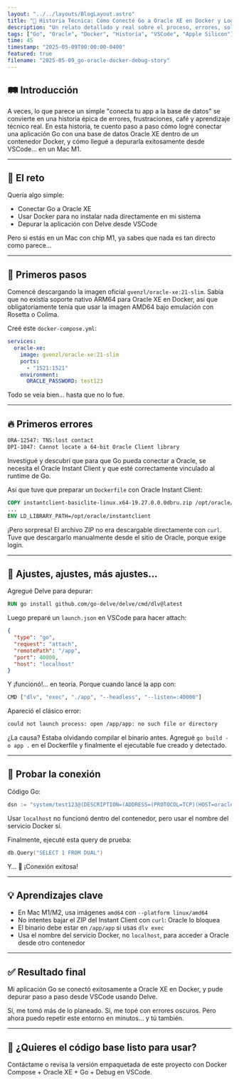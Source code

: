 ```yaml
---
layout: "../../layouts/BlogLayout.astro"
title: "📘 Historia Técnica: Cómo Conecté Go a Oracle XE en Docker y Logré Depurar en VSCode (Apple Silicon)"
description: "Un relato detallado y real sobre el proceso, errores, soluciones y aprendizajes al conectar una app Go con Oracle XE en contenedor Docker y debugearla desde VSCode en un Mac M1."
tags: ["Go", "Oracle", "Docker", "Historia", "VSCode", "Apple Silicon"]
time: 45
timestamp: "2025-05-09T00:00:00-0400"
featured: true
filename: "2025-05-09_go-oracle-docker-debug-story"
---
```


## 🛤️ Introducción

A veces, lo que parece un simple "conecta tu app a la base de datos" se convierte en una historia épica de errores, frustraciones, café y aprendizaje técnico real. En esta historia, te cuento paso a paso cómo logré conectar una aplicación Go con una base de datos Oracle XE dentro de un contenedor Docker, y cómo llegué a depurarla exitosamente desde VSCode… en un Mac M1.

---

## 🚧 El reto

Quería algo simple:

- Conectar Go a Oracle XE
- Usar Docker para no instalar nada directamente en mi sistema
- Depurar la aplicación con Delve desde VSCode

Pero si estás en un Mac con chip M1, ya sabes que nada es tan directo como parece…

---

## 🧱 Primeros pasos

Comencé descargando la imagen oficial `gvenzl/oracle-xe:21-slim`. Sabía que no existía soporte nativo ARM64 para Oracle XE en Docker, así que obligatoriamente tenía que usar la imagen AMD64 bajo emulación con Rosetta o Colima.

Creé este `docker-compose.yml`:

```yaml
services:
  oracle-xe:
    image: gvenzl/oracle-xe:21-slim
    ports:
      - "1521:1521"
    environment:
      ORACLE_PASSWORD: test123
```

Todo se veía bien… hasta que no lo fue.

---

## 🔥 Primeros errores

```bash
ORA-12547: TNS:lost contact
DPI-1047: Cannot locate a 64-bit Oracle Client library
```

Investigué y descubrí que para que Go pueda conectar a Oracle, se necesita el Oracle Instant Client y que esté correctamente vinculado al runtime de Go.

Así que tuve que preparar un `Dockerfile` con Oracle Instant Client:

```Dockerfile
COPY instantclient-basiclite-linux.x64-19.27.0.0.0dbru.zip /opt/oracle/instantclient.zip
...
ENV LD_LIBRARY_PATH=/opt/oracle/instantclient
```

¡Pero sorpresa! El archivo ZIP no era descargable directamente con `curl`. Tuve que descargarlo manualmente desde el sitio de Oracle, porque exige login.

---

## 🔧 Ajustes, ajustes, más ajustes…

Agregué Delve para depurar:

```Dockerfile
RUN go install github.com/go-delve/delve/cmd/dlv@latest
```

Luego preparé un `launch.json` en VSCode para hacer attach:

```json
{
  "type": "go",
  "request": "attach",
  "remotePath": "/app",
  "port": 40000,
  "host": "localhost"
}
```

Y ¡funcionó!... en teoría. Porque cuando lancé la app con:

```bash
CMD ["dlv", "exec", "./app", "--headless", "--listen=:40000"]
```

Apareció el clásico error:

```bash
could not launch process: open /app/app: no such file or directory
```

¿La causa? Estaba olvidando compilar el binario antes. Agregué `go build -o app .` en el Dockerfile y finalmente el ejecutable fue creado y detectado.

---

## 🧪 Probar la conexión

Código Go:

```go
dsn := "system/test123@(DESCRIPTION=(ADDRESS=(PROTOCOL=TCP)(HOST=oracle-xe)(PORT=1521))(CONNECT_DATA=(SERVICE_NAME=XE)))"
```

Usar `localhost` no funcionó dentro del contenedor, pero usar el nombre del servicio Docker sí.

Finalmente, ejecuté esta query de prueba:

```go
db.Query("SELECT 1 FROM DUAL")
```

Y… 🎉 ¡Conexión exitosa!

---

## 💡 Aprendizajes clave

- En Mac M1/M2, usa imágenes `amd64` con `--platform linux/amd64`
- No intentes bajar el ZIP del Instant Client con `curl`: Oracle lo bloquea
- El binario debe estar en `/app/app` si usas `dlv exec`
- Usa el nombre del servicio Docker, no `localhost`, para acceder a Oracle desde otro contenedor

---

## ✅ Resultado final

Mi aplicación Go se conectó exitosamente a Oracle XE en Docker, y pude depurar paso a paso desde VSCode usando Delve.

Sí, me tomó más de lo planeado. Sí, me topé con errores oscuros. Pero ahora puedo repetir este entorno en minutos… y tú también.

---

## 🧠 ¿Quieres el código base listo para usar?

Contáctame o revisa la versión empaquetada de este proyecto con Docker Compose + Oracle XE + Go + Debug en VSCode.

